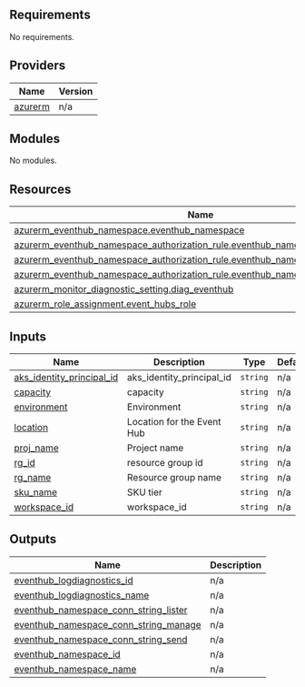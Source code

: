 <!-- BEGIN_TF_DOCS -->
## Requirements

No requirements.

## Providers

| Name | Version |
|------|---------|
| <a name="provider_azurerm"></a> [azurerm](#provider\_azurerm) | n/a |

## Modules

No modules.

## Resources

| Name | Type |
|------|------|
| [azurerm_eventhub_namespace.eventhub_namespace](https://registry.terraform.io/providers/hashicorp/azurerm/latest/docs/resources/eventhub_namespace) | resource |
| [azurerm_eventhub_namespace_authorization_rule.eventhub_namespace_auth_listen](https://registry.terraform.io/providers/hashicorp/azurerm/latest/docs/resources/eventhub_namespace_authorization_rule) | resource |
| [azurerm_eventhub_namespace_authorization_rule.eventhub_namespace_auth_manage](https://registry.terraform.io/providers/hashicorp/azurerm/latest/docs/resources/eventhub_namespace_authorization_rule) | resource |
| [azurerm_eventhub_namespace_authorization_rule.eventhub_namespace_auth_send](https://registry.terraform.io/providers/hashicorp/azurerm/latest/docs/resources/eventhub_namespace_authorization_rule) | resource |
| [azurerm_monitor_diagnostic_setting.diag_eventhub](https://registry.terraform.io/providers/hashicorp/azurerm/latest/docs/resources/monitor_diagnostic_setting) | resource |
| [azurerm_role_assignment.event_hubs_role](https://registry.terraform.io/providers/hashicorp/azurerm/latest/docs/resources/role_assignment) | resource |

## Inputs

| Name | Description | Type | Default | Required |
|------|-------------|------|---------|:--------:|
| <a name="input_aks_identity_principal_id"></a> [aks\_identity\_principal\_id](#input\_aks\_identity\_principal\_id) | aks\_identity\_principal\_id | `string` | n/a | yes |
| <a name="input_capacity"></a> [capacity](#input\_capacity) | capacity | `string` | n/a | yes |
| <a name="input_environment"></a> [environment](#input\_environment) | Environment | `string` | n/a | yes |
| <a name="input_location"></a> [location](#input\_location) | Location for the Event Hub | `string` | n/a | yes |
| <a name="input_proj_name"></a> [proj\_name](#input\_proj\_name) | Project name | `string` | n/a | yes |
| <a name="input_rg_id"></a> [rg\_id](#input\_rg\_id) | resource group id | `string` | n/a | yes |
| <a name="input_rg_name"></a> [rg\_name](#input\_rg\_name) | Resource group name | `string` | n/a | yes |
| <a name="input_sku_name"></a> [sku\_name](#input\_sku\_name) | SKU tier | `string` | n/a | yes |
| <a name="input_workspace_id"></a> [workspace\_id](#input\_workspace\_id) | workspace\_id | `string` | n/a | yes |

## Outputs

| Name | Description |
|------|-------------|
| <a name="output_eventhub_logdiagnostics_id"></a> [eventhub\_logdiagnostics\_id](#output\_eventhub\_logdiagnostics\_id) | n/a |
| <a name="output_eventhub_logdiagnostics_name"></a> [eventhub\_logdiagnostics\_name](#output\_eventhub\_logdiagnostics\_name) | n/a |
| <a name="output_eventhub_namespace_conn_string_lister"></a> [eventhub\_namespace\_conn\_string\_lister](#output\_eventhub\_namespace\_conn\_string\_lister) | n/a |
| <a name="output_eventhub_namespace_conn_string_manage"></a> [eventhub\_namespace\_conn\_string\_manage](#output\_eventhub\_namespace\_conn\_string\_manage) | n/a |
| <a name="output_eventhub_namespace_conn_string_send"></a> [eventhub\_namespace\_conn\_string\_send](#output\_eventhub\_namespace\_conn\_string\_send) | n/a |
| <a name="output_eventhub_namespace_id"></a> [eventhub\_namespace\_id](#output\_eventhub\_namespace\_id) | n/a |
| <a name="output_eventhub_namespace_name"></a> [eventhub\_namespace\_name](#output\_eventhub\_namespace\_name) | n/a |
<!-- END_TF_DOCS -->